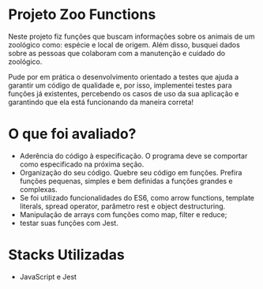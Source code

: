 # Projeto Zoo Functions

Neste projeto fiz funções que buscam informações sobre os animais de um zoológico como: espécie e local de origem. Além disso, busquei dados sobre as pessoas que colaboram com a manutenção e cuidado do zoológico. 

Pude por em prática o desenvolvimento orientado a testes que ajuda a garantir um código de qualidade e, por isso, implementei testes para funções já existentes, percebendo os casos de uso da sua aplicação e garantindo que ela está funcionando da maneira correta!

# O que foi avaliado?

- Aderência do código à especificação. O programa deve se comportar como especificado na próxima seção.
- Organização do seu código. Quebre seu código em funções. Prefira funções pequenas, simples e bem definidas a funções grandes e complexas.
- Se foi utilizado funcionalidades do ES6, como arrow functions, template literals, spread operator, parâmetro rest e object destructuring.
- Manipulação de arrays com funções como map, filter e reduce;
- testar suas funções com Jest.

# Stacks Utilizadas
- JavaScript e Jest
